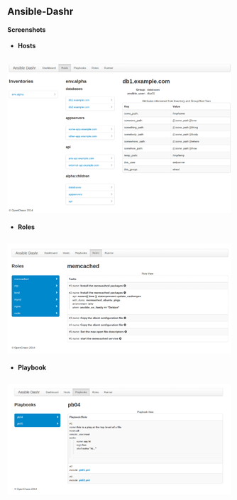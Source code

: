 ## Ansible-Dashr

#### Screenshots

* **Hosts**

![Ansible-Dashr Hosts View Missing :(](/screenshots/hosts.png "Screenshot of Host")
---

* **Roles**

![Ansible-Dashr Roles View Missing :(](/screenshots/roles.png "Screenshot of Host")
---

* **Playbook**

![Ansible-Dashr Playbook View Missing :(](/screenshots/playbooks.png "Screenshot of Host")
---
